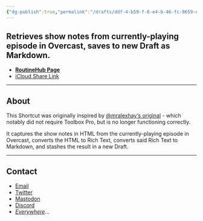 ```yaml
---
{"dg-publish":true,"permalink":"/drafts/ddf-4-b59-f-6-e4-b-46-fc-9659-d1-e0-c76-b5-e44/","dgHomeLink":true,"dgPassFrontmatter":false}
---
```


## Retrieves show notes from currently-playing episode in Overcast, saves to new Draft as Markdown.
* [**RoutineHub Page**](https://routinehub.co/shortcut/8944/)
* [iCloud Share Link](https://www.icloud.com/shortcuts/73136fadd3b24c3f87ac8fab5a59ad2c)
***
## About
This Shortcut was originally inspired by [@mralexhay‘s original](https://routinehub.co/shortcut/2343/) - which notably did not require Toolbox Pro, but is no longer functioning correctly.

It captures the show notes in HTML from the currently-playing episode in Overcast, converts the HTML to Rich Text, converts said Rich Text to Markdown, and stashes the result in a new Draft.

***

## Contact

* [Email](mailto:davidblue@extratone.com) 
* [Twitter](https://twitter.com/NeoYokel)
* [Mastodon](https://mastodon.social/@DavidBlue)
* [Discord](https://discord.gg/0b9KQUKP858b0iZF)
* [*Everywhere*](https://www.notion.so/rotund/9fdc8e9610b34b8f991ebc148b760055?v=c170b58650c04fbdb7adc551a73d16a7)...